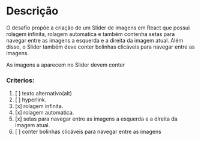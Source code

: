 # Descrição

O desafio propõe a criação de um Slider de imagens em React que possui rolagem infinita, rolagem automatica e também contenha setas para navegar entre as imagens a esquerda e a direita da imagem atual. Além disso, o Slider também deve conter bolinhas clicáveis para navegar entre as imagens.

As imagens a aparecem no Slider devem conter

### Criterios:
1. [ ] texto alternativo(alt)
2. [ ] hyperlink.
3. [x] rolagem infinita.
4. [x] rolagem automatica.
5. [x] setas para navegar entre as imagens a esquerda e a direita da imagem atual.
6. [ ]  conter bolinhas clicáveis para navegar entre as imagens
